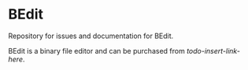 # BEdit
Repository for issues and documentation for BEdit.

BEdit is a binary file editor and can be purchased from _todo-insert-link-here_.
